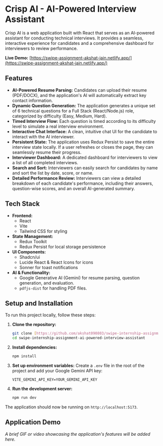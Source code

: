 # Crisp AI - AI-Powered Interview Assistant

Crisp AI is a web application built with React that serves as an AI-powered assistant for conducting technical interviews. It provides a seamless, interactive experience for candidates and a comprehensive dashboard for interviewers to review performance.

**Live Demo:** [https://swipe-assignment-akshat-jain.netlify.app/](https://swipe-assignment-akshat-jain.netlify.app/)

## Features

-   **AI-Powered Resume Parsing:** Candidates can upload their resume (PDF/DOCX), and the application's AI will automatically extract key contact information.
-   **Dynamic Question Generation:** The application generates a unique set of 6 technical questions for a Full Stack (React/Node.js) role, categorized by difficulty (Easy, Medium, Hard).
-   **Timed Interview Flow:** Each question is timed according to its difficulty level to simulate a real interview environment.
-   **Interactive Chat Interface:** A clean, intuitive chat UI for the candidate to interact with the AI interviewer.
-   **Persistent State:** The application uses Redux Persist to save the entire interview state locally. If a user refreshes or closes the page, they can seamlessly resume their progress.
-   **Interviewer Dashboard:** A dedicated dashboard for interviewers to view a list of all completed interviews.
-   **Search and Sort:** Interviewers can easily search for candidates by name and sort the list by date, score, or name.
-   **Detailed Performance Review:** Interviewers can view a detailed breakdown of each candidate's performance, including their answers, question-wise scores, and an overall AI-generated summary.

## Tech Stack

-   **Frontend:**
    -   React
    -   Vite
    -   Tailwind CSS for styling
-   **State Management:**
    -   Redux Toolkit
    -   Redux Persist for local storage persistence
-   **UI Components:**
    -   Shadcn/ui
    -   Lucide React & React Icons for icons
    -   Sonner for toast notifications
-   **AI & Functionality:**
    -   Google Generative AI (Gemini) for resume parsing, question generation, and evaluation.
    -   `pdfjs-dist` for handling PDF files.

## Setup and Installation

To run this project locally, follow these steps:

1.  **Clone the repository:**
    ```bash
    git clone [https://github.com/akshat090803/swipe-internship-assignment-ai-powered-interview-assistant.git](https://github.com/akshat090803/swipe-internship-assignment-ai-powered-interview-assistant.git)
    cd swipe-internship-assignment-ai-powered-interview-assistant
    ```

2.  **Install dependencies:**
    ```bash
    npm install
    ```

3.  **Set up environment variables:**
    Create a `.env` file in the root of the project and add your Google Gemini API key:
    ```
    VITE_GEMINI_API_KEY=YOUR_GEMINI_API_KEY
    ```

4.  **Run the development server:**
    ```bash
    npm run dev
    ```

The application should now be running on `http://localhost:5173`.

## Application Demo

*A brief GIF or video showcasing the application's features will be added here.*